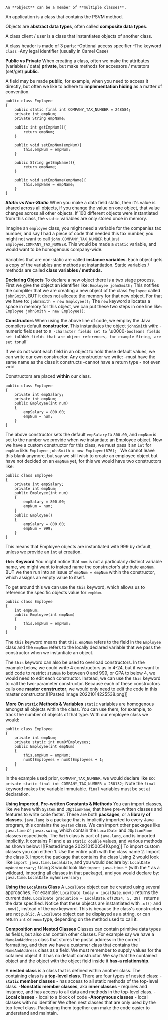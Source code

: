 	An **object** can be a member of **multiple classes**.

An application is a class that contains the PSVM method.

Objects are **abstract data types**, often called **composite data types**.

A class client / user is a class that instantiates objects of another class.

A class header is made of 3 parts:
	-Optional access specifier
	-The keyword `class`
	-Any legal identifier (usually in Camel Case)

**Public vs Private**
When creating a class, often we make the attributes (variables / data) **private**, but make methods for accessors / mutators (set/get) **public**.

A field may be made **public**, for example, when you need to access it directly, but often we like to adhere to **implementation hiding** as a matter of convention.

```
public class Employee
{
	public static final int COMPANY_TAX_NUMBER = 248584;
	private int empNum;
	private String empName;
	
	public int getEmpNum(){
		return empNum;
	}
	
	public void setEmpNum(empNum){
		this.empNum = empNum;
	}

	public String getEmpName(){
		return empName;
	}

	public void setEmpName(empName){
		this.empName = empName;
	}
}
```

***Static vs Non-Static***
When you make a data field static, then it's value is shared across all objects, if you change the value on one object, that value changes across all other objects. If 100 different objects were instantiated from this class, the `static` variables are only stored once in memory.

Imagine an `employee` class, you might need a variable for the companies tax number, and say I had a piece of code that needed this tax number, you might not want to call  `john.COMPANY_TAX_NUMBER` but just `Employee.COMPANY_TAX_NUMBER`. This would be made a `static` variable, and would want to be homogenous company-wide. 

Variables that are non-static are called **instance variables**. Each object gets a copy of the variables and methods at instantiation. Static variables / methods are called **class variables / methods.**

**Declaring Objects**
To declare a new object there is a two stage process. First we give the object an identifier like: 
`Employee johnSmith;`
This notifies the compliler that we are creating a new object of the class `Employee` called `johnSmith`, BUT it does not allocate the memory for that new object. For that we have to:
`johnSmith = new Employee();`
The `new` keyword allocates a space in memory for this object, we can put these two steps in one line like:
`Employee johnSmith = new Employee();`

**Constructors**
When using the above line of code, we employ the Java compilers default **constructor**. This instantiates the object `johnSmith` with:
	-numeric fields set to `0
	-character fields set to `\\u0000`
	-booleans fields set to `false`
	-fields that are object references, for example String, are set to `null`
	
If we do not want each field in an object to hold these default values, we can write our own constructor. Any constructor we write:
	-must have the same name as the class it constructs
	-cannot have a return type - not even `void`
	
Constructors are placed **within** our class.

```
public class Employee
{
	private int empSalary;
	private int empNum;
	public Employee(int num)
	{
		empSalary = 800.00;
		empNum = num;
	}
}
```
The above constructor sets the default `empSalary` to `800.00`, and `empNum` is set to the number we provide when we instantiate an Employee object. Now we have a custom constructor for this class, we must pass it an `int` for `empNum` like: 
`Employee johnSmith = new Employee(676);
`
We cannot leave this blank anymore, but say we still wish to create an employee object but have not decided on an `empNum` yet, for this we would have two constructors like:
```
public class Employee
{
	private int empSalary;
	private int empNum;
	public Employee(int num)
	{
		empSalary = 800.00;
		empNum = num;
	}
	public Employee()
	{
		empSalary = 800.00;
		empNum = 999;
	}
}
```

This means that Employee objects are instantiated with 999 by default, unless we provide an `int` at creation. 

**`this` Keyword**
You might notice that `num` is not a particularly distinct variable name, we might want to instead name the constructor's attribute `empNum`. BUT we then run into an issue of `empNum = empNum` within the constructor, which assigns an empty value to itself. 

To get around this we can use the `this` keyword, which allows us to reference the specific objects value for `empNum`.
```
public class Employee
{
	int empNum;
	public Employee(int empNum)
	{
		this.empNum = empNum;
	}
}
```

The `this` keyword means that `this.empNum` refers to the field in the `Employee` class and the `empNum` refers to the locally declared variable that we pass the constructor when we instantiate an object.

The `this` keyword can also be used to overload constructors. In the example below, we could write 4 constructors as in 4-24, but if we want to add code to restrict `stuNum` to between 0 and 999, or GPA to below 4, we would need to edit each constructor. Instead, we can use the `this` keyword to call the two-parameter constructor. Because each of these constructors calls one **master constructor**, we would only need to edit the code in this master constructor.![[Pasted image 20221014225538.png]]

**More On `static` Methods & Variables**
`static` variables are homogenous amongst all objects within the class. You can use them, for example, to track the number of objects of that type. With our employee class we would:
```
public class Employee
{
	private int empNum;
	private static int numOfEmployees;
	public Employee(int empNum)
	{
		this.empNum = empNum;
		numOfEmployees = numOfEmployees + 1;
	}
}
```

In the example used prior, `COMPANY_TAX_NUMBER`, we would declare like so:
`private static final int COMPANY_TAX_NUMBER = 258132;`
Note the `final` keyword makes the variable immutable. `final` variables must be set at declaration.

**Using Imported, Pre-written Constants & Methods**
You can import classes, like we have with `System` and `JOptionPane`, that have pre-written classes and features to write code faster. These are both **packages**, or a **library of classes**. `java.lang` is a package that is implicitly imported to every Java program, this contains the `System` class. We can import other packages like `java.time` or `javax.swing`, which contain the `LocalDate` and `JOptionPane` classes respectively.
The `Math` class is part of `java.lang`, and is imported implicitly. It contains Pi and e as `static double` values, and various methods as shown below:
![[Pasted image 20221015005410.png]]
To import custom classes you can either:
	1. Use the entire path with the class name
	2. Import the class
	3. Import the package that contains the class
Using 2 would look like `import java.time.Localdate`, and you would declare by:
`LocalDate myAnniversary;`
Using 3 would look like `import java.time.*` (with the * as a wildcard, importing all classes in that package), and you would declare by:
`java.time.LocalDate myAnniversary;` 

**Using the `LocalDate` Class**
A `LocalDate` object can be created using several approaches. For example:
	`LocalDate today = LocalDate.now()` returns the current date.
	`LocalDate graduation = LocalDate.of(2024, 5, 29) ` returns the date specified.
Notice that these objects are instantiated with `.of()` and `.now()`, instead of the `new` keyword. This is because the class's constructors are not `public`.
A `LocalDate` object can be displayed as a string, or can return `int` or `enum` type, depending on the method used to call it.

**Composition and Nested Classes**
Classes can contain primitive data types as fields, but also can contain other classes. For example say we have a `NameAndAddress` class that stores the postal address in the correct formatting, and then we have a customer class that contains the `NameAndAddress` class as a field. We must remember to supply values for the cotained object if it has no default constructor. We say that the contained object and the object with the object field inside it **has-a relationship**.

A **nested class** is a class that is defined within another class. The containing class is a **top-level class**. There are four types of nested class:
	-**`static` member classes** - has access to all static methods of the top-level class.
	-**Nonstatic member classes**, aka **inner classes** - requires and instance, and has access to all data and methods in the top-level class.
	-**Local classes** - local to a block of code
	-**Anonymous classes** - local classes with no identifier
We often nest classes that are only used by the top-level class. Packaging them together can make the code easier to understand and maintain.

